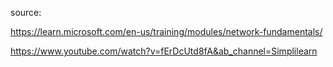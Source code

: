 source:

https://learn.microsoft.com/en-us/training/modules/network-fundamentals/

https://www.youtube.com/watch?v=fErDcUtd8fA&ab_channel=Simplilearn